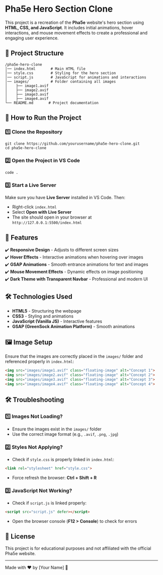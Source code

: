# Pha5e Hero Section Clone

This project is a recreation of the **Pha5e** website's hero section using **HTML, CSS, and JavaScript**. It includes initial animations, hover interactions, and mouse movement effects to create a professional and engaging user experience.

## 📁 Project Structure
```
/pha5e-hero-clone
│── index.html       # Main HTML file
│── style.css        # Styling for the hero section
│── script.js        # JavaScript for animations and interactions
│── images/          # Folder containing all images
│    ├── image1.avif
│    ├── image2.avif
│    ├── image3.avif
│    ├── image4.avif
└── README.md       # Project documentation
```

## 🚀 How to Run the Project
### **1️⃣ Clone the Repository**
```
git clone https://github.com/yourusername/pha5e-hero-clone.git
cd pha5e-hero-clone
```

### **2️⃣ Open the Project in VS Code**
```
code .
```

### **3️⃣ Start a Live Server**
Make sure you have **Live Server** installed in VS Code. Then:
- Right-click `index.html`
- Select **Open with Live Server**
- The site should open in your browser at `http://127.0.0.1:5500/index.html`

## 🎨 Features
✔️ **Responsive Design** - Adjusts to different screen sizes<br>
✔️ **Hover Effects** - Interactive animations when hovering over images<br>
✔️ **GSAP Animations** - Smooth entrance animations for text and images<br>
✔️ **Mouse Movement Effects** - Dynamic effects on image positioning<br>
✔️ **Dark Theme with Transparent Navbar** - Professional and modern UI

## 🛠️ Technologies Used
- **HTML5** - Structuring the webpage
- **CSS3** - Styling and animations
- **JavaScript (Vanilla JS)** - Interactive features
- **GSAP (GreenSock Animation Platform)** - Smooth animations

## 🖼️ Image Setup
Ensure that the images are correctly placed in the `images/` folder and referenced properly in `index.html`:
```html
<img src="images/image1.avif" class="floating-image" alt="Concept 1">
<img src="images/image2.avif" class="floating-image" alt="Concept 2">
<img src="images/image3.avif" class="floating-image" alt="Concept 3">
<img src="images/image4.avif" class="floating-image" alt="Concept 4">
```

## 🛠️ Troubleshooting
### **1️⃣ Images Not Loading?**
- Ensure the images exist in the `images/` folder
- Use the correct image format (e.g., `.avif`, `.png`, `.jpg`)

### **2️⃣ Styles Not Applying?**
- Check if `style.css` is properly linked in `index.html`:
```html
<link rel="stylesheet" href="style.css">
```
- Force refresh the browser: **Ctrl + Shift + R**

### **3️⃣ JavaScript Not Working?**
- Check if `script.js` is linked properly:
```html
<script src="script.js" defer></script>
```
- Open the browser console (**F12 > Console**) to check for errors

## 📜 License
This project is for educational purposes and not affiliated with the official Pha5e website.

---
Made with ❤️ by [Your Name] 🚀

